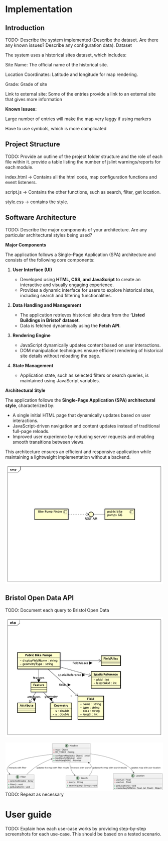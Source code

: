 # Implementation

## Introduction
TODO: Describe the system implemented (Describe the dataset. Are there any known issues? Describe any configuration data).
Dataset

The system uses a historical sites dataset, which includes:

Site Name: The official name of the historical site.

Location Coordinates: Latitude and longitude for map rendering.

Grade: Grade of site

Link to external site: Some of the entries provide a link to an external site that gives more information

**Known Issues:**

Large number of entries will make the map very laggy if using markers

Have to use symbols, which is more complicated



## Project Structure
TODO: Provide an outline of the project folder structure and the role of each file within it.
provide a table listing the number of jslint warnings/reports for each module.

index.html -> Contains all the html code, map configuration functions and event listeners.

script.js -> Contains the other functions, such as search, filter, get location.

style.css -> contains the style.

## Software Architecture
TODO: Describe the major components of your architecture. Are any particular architectural styles being used?

**Major Components**

The application follows a Single-Page Application (SPA) architecture and consists of the following core components:

1. **User Interface (UI)**  
   - Developed using **HTML, CSS, and JavaScript** to create an interactive and visually engaging experience.  
   - Provides a dynamic interface for users to explore historical sites, including search and filtering functionalities.  

2. **Data Handling and Management**  
   - The application retrieves historical site data from the **‘Listed Buildings in Bristol’ dataset**.  
   - Data is fetched dynamically using the **Fetch API**.  

3. **Rendering Engine**  
   - JavaScript dynamically updates content based on user interactions.  
   - DOM manipulation techniques ensure efficient rendering of historical site details without reloading the page.  

4. **State Management**  
   - Application state, such as selected filters or search queries, is maintained using JavaScript variables.  
  
**Architectural Style**

The application follows the **Single-Page Application (SPA) architectural style**, characterized by:  
- A single initial HTML page that dynamically updates based on user interactions.  
- JavaScript-driven navigation and content updates instead of traditional full-page reloads.  
- Improved user experience by reducing server requests and enabling smooth transitions between views.  

This architecture ensures an efficient and responsive application while maintaining a lightweight implementation without a backend.


![Insert your component Diagram here](images/component.png)

## Bristol Open Data API
TODO: Document each query to Bristol Open Data

![UML Class diagrams representing JSON query results](images/class1.png)

![UML Class diagrams representing JSON query results](images/class2.png)
TODO: Repeat as necessary

# User guide
TODO: Explain how each use-case works by providing step-by-step screenshots for each use-case. This should be based on a tested scenario.
